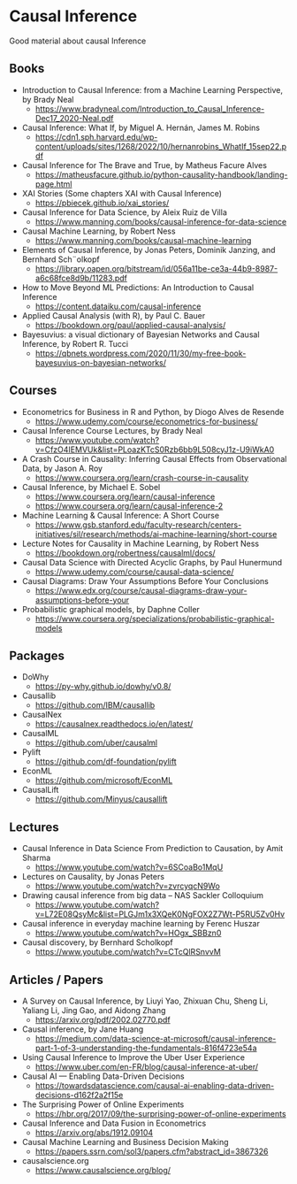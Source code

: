 # Causal Inference
Good material about causal Inference

## Books
* Introduction to Causal Inference: from a Machine Learning Perspective, by Brady Neal
  * https://www.bradyneal.com/Introduction_to_Causal_Inference-Dec17_2020-Neal.pdf
* Causal Inference: What If, by Miguel A. Hernán, James M. Robins
  * https://cdn1.sph.harvard.edu/wp-content/uploads/sites/1268/2022/10/hernanrobins_WhatIf_15sep22.pdf
* Causal Inference for The Brave and True, by Matheus Facure Alves
  * https://matheusfacure.github.io/python-causality-handbook/landing-page.html
* XAI Stories (Some chapters XAI with Causal Inference)
  * https://pbiecek.github.io/xai_stories/
* Causal Inference for Data Science, by Aleix Ruiz de Villa
  * https://www.manning.com/books/causal-inference-for-data-science
* Causal Machine Learning, by Robert Ness
  * https://www.manning.com/books/causal-machine-learning
* Elements of Causal Inference, by Jonas Peters, Dominik Janzing, and Bernhard Sch¨olkopf
  * https://library.oapen.org/bitstream/id/056a11be-ce3a-44b9-8987-a6c68fce8d9b/11283.pdf
* How to Move Beyond ML Predictions: An Introduction to Causal Inference
  * https://content.dataiku.com/causal-inference
* Applied Causal Analysis (with R), by Paul C. Bauer
  * https://bookdown.org/paul/applied-causal-analysis/
* Bayesuvius: a visual dictionary of Bayesian Networks and Causal Inference, by Robert R. Tucci
  * https://qbnets.wordpress.com/2020/11/30/my-free-book-bayesuvius-on-bayesian-networks/

## Courses
* Econometrics for Business in R and Python, by Diogo Alves de Resende
  * https://www.udemy.com/course/econometrics-for-business/
* Causal Inference Course Lectures, by Brady Neal
  * https://www.youtube.com/watch?v=CfzO4IEMVUk&list=PLoazKTcS0Rzb6bb9L508cyJ1z-U9iWkA0
* A Crash Course in Causality: Inferring Causal Effects from Observational Data, by Jason A. Roy
  * https://www.coursera.org/learn/crash-course-in-causality
* Causal Inference, by Michael E. Sobel
  * https://www.coursera.org/learn/causal-inference
  * https://www.coursera.org/learn/causal-inference-2
* Machine Learning & Causal Inference: A Short Course
  * https://www.gsb.stanford.edu/faculty-research/centers-initiatives/sil/research/methods/ai-machine-learning/short-course
* Lecture Notes for Causality in Machine Learning, by Robert Ness
  * https://bookdown.org/robertness/causalml/docs/
* Causal Data Science with Directed Acyclic Graphs, by Paul Hunermund
  * https://www.udemy.com/course/causal-data-science/
* Causal Diagrams: Draw Your Assumptions Before Your Conclusions
  * https://www.edx.org/course/causal-diagrams-draw-your-assumptions-before-your
* Probabilistic graphical models, by Daphne Coller
  * https://www.coursera.org/specializations/probabilistic-graphical-models

## Packages
* DoWhy
  * https://py-why.github.io/dowhy/v0.8/
* Causallib
  * https://github.com/IBM/causallib
* CausalNex
  * https://causalnex.readthedocs.io/en/latest/
* CausalML
  * https://github.com/uber/causalml
* Pylift
  * https://github.com/df-foundation/pylift
* EconML
  * https://github.com/microsoft/EconML
* CausalLift
  * https://github.com/Minyus/causallift


## Lectures
* Causal Inference in Data Science From Prediction to Causation, by Amit Sharma
  * https://www.youtube.com/watch?v=6SCoaBo1MqU
* Lectures on Causality, by Jonas Peters
  * https://www.youtube.com/watch?v=zvrcyqcN9Wo
* Drawing causal inference from big data – NAS Sackler Colloquium
  * https://www.youtube.com/watch?v=L72E08QsyMc&list=PLGJm1x3XQeK0NgFOX2Z7Wt-P5RU5Zv0Hv
* Causal inference in everyday machine learning by Ferenc Huszar
  * https://www.youtube.com/watch?v=HOgx_SBBzn0
* Causal discovery,  by Bernhard Scholkopf
  * https://www.youtube.com/watch?v=CTcQlRSnvvM

## Articles / Papers
* A Survey on Causal Inference, by Liuyi Yao, Zhixuan Chu, Sheng Li, Yaliang Li, Jing Gao, and Aidong Zhang
  * https://arxiv.org/pdf/2002.02770.pdf
* Causal inference, by Jane Huang
  * https://medium.com/data-science-at-microsoft/causal-inference-part-1-of-3-understanding-the-fundamentals-816f4723e54a
* Using Causal Inference to Improve the Uber User Experience
  * https://www.uber.com/en-FR/blog/causal-inference-at-uber/
* Causal AI — Enabling Data-Driven Decisions
  * https://towardsdatascience.com/causal-ai-enabling-data-driven-decisions-d162f2a2f15e
* The Surprising Power of Online Experiments
  * https://hbr.org/2017/09/the-surprising-power-of-online-experiments
* Causal Inference and Data Fusion in Econometrics
  * https://arxiv.org/abs/1912.09104
* Causal Machine Learning and Business Decision Making
  * https://papers.ssrn.com/sol3/papers.cfm?abstract_id=3867326
* causalscience.org
  * https://www.causalscience.org/blog/
